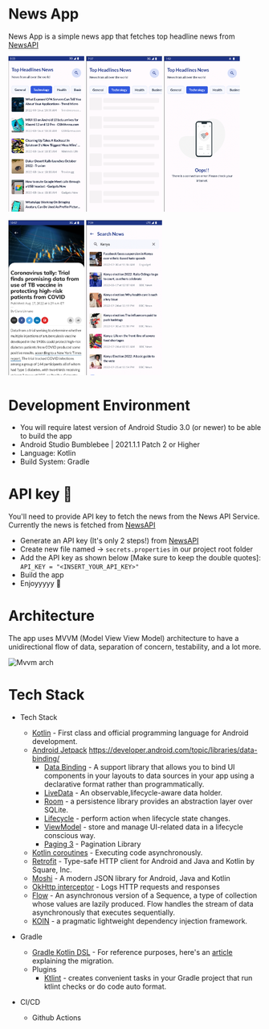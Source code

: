 # News App

News App is a simple news app that fetches top headline news from [NewsAPI](https://newsapi.org/)

<p align="left">
 <img src="screenshots/categoriesScreen.png" width=30% height=30%>
 <img src="screenshots/loadingScreen.png" width=30% height=30%>
 <img src="screenshots/noInternet.png" width=30% height=30%>
</p>

<p align="left">
  <img src="screenshots/detailsScreen.png" width=30% height=30%>
  <img src="screenshots/searchScreen.png" width=30% height=30%>
</p>

# Development Environment

* You will require latest version of Android Studio 3.0 (or newer) to be able to build the app
* Android Studio Bumblebee | 2021.1.1 Patch 2 or Higher
* Language: Kotlin
* Build System: Gradle

# API key 🔑
You'll need to provide API key to fetch the news from the News API Service. Currently the news is fetched from [NewsAPI](https://newsapi.org/)

- Generate an API key (It's only 2 steps!) from [NewsAPI](https://newsapi.org/)
- Create new file named -> `secrets.properties` in our project root folder
- Add the API key as shown below [Make sure to keep the double quotes]:
   `API_KEY = "<INSERT_YOUR_API_KEY>"`
- Build the app
- Enjoyyyyy 🎉

# Architecture
The app uses MVVM (Model View View Model) architecture to have a unidirectional flow of data, separation of concern, testability, and a lot more.

![Mvvm arch](https://user-images.githubusercontent.com/32500878/185210975-8f863f9d-ae67-4df9-bdce-54e8e7e4fd5c.png)


# Tech Stack

- Tech Stack
  - [Kotlin](https://kotlinlang.org/) - First class and official programming language for Android development.
  - [Android Jetpack](https://developer.android.com/jetpack) https://developer.android.com/topic/libraries/data-binding/
    * [Data Binding](https://developer.android.com/topic/libraries/data-binding/) - A support library that allows you to bind UI components in your layouts to data sources in your app using a declarative format rather than programmatically.
    * [LiveData](https://developer.android.com/topic/libraries/data-binding/) - An observable,lifecycle-aware data holder.
    * [Room](https://developer.android.com/topic/libraries/architecture/room) - a persistence library provides an abstraction layer over SQLite.
    * [Lifecycle](https://developer.android.com/topic/libraries/architecture/lifecycle) - perform action when lifecycle state changes.
    * [ViewModel](https://developer.android.com/topic/libraries/architecture/viewmodel) - store and manage UI-related data in a lifecycle conscious way.
     * [Paging 3](https://developer.android.com/topic/libraries/architecture/paging/v3-migration) - Pagination Library
  - [Kotlin coroutines](https://kotlinlang.org/docs/reference/coroutines-overview.html) - Executing code asynchronously.
  - [Retrofit](https://square.github.io/retrofit/) - Type-safe HTTP client for Android and Java and Kotlin by Square, Inc.
  - [Moshi](https://square.github.io/moshi/1.x/moshi/index.html) - A modern JSON library for Android, Java and Kotlin
  - [OkHttp interceptor](https://github.com/square/okhttp/tree/master/okhttp-logging-interceptor) - Logs HTTP requests and responses
  - [Flow](https://kotlinlang.org/docs/reference/coroutines/flow.html) - An asynchronous version of a Sequence, a type of collection whose values are lazily produced. Flow handles the stream of data asynchronously that executes sequentially.
  - [KOIN](https://insert-koin.io/) - a pragmatic lightweight dependency injection framework.

- Gradle
  * [Gradle Kotlin DSL](https://docs.gradle.org/current/userguide/kotlin_dsl.html) - For reference purposes, here's an [article](https://evanschepsiror.medium.com/migrating-to-kotlin-dsl-4ee0d6d5c977) explaining the migration.
  * Plugins
      - [Ktlint](https://github.com/JLLeitschuh/ktlint-gradle) - creates convenient tasks in your Gradle project that run ktlint checks or do code auto format.
      
- CI/CD
  * Github Actions

